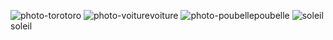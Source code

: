 ![photo-toro](https://github.com/user-attachments/assets/054fbe66-ed64-4bf1-a8d0-9422caa653e4)toro
![photo-voiture](https://github.com/user-attachments/assets/d31467c4-17bd-48bf-9d9c-dce14dccf5a5)voiture
![photo-poubelle](https://github.com/user-attachments/assets/e34aaaa9-9eb1-4a86-9479-efb972d2d00e)poubelle
![soleil](https://github.com/user-attachments/assets/26856d65-234e-4b21-9e5d-bbb2478c13b4)soleil
